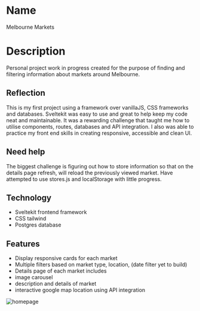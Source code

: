 # Name
Melbourne Markets

# Description
Personal project work in progress created for the purpose of finding and filtering information about markets around Melbourne.

## Reflection
This is my first project using a framework over vanillaJS, CSS frameworks and databases. Sveltekit was easy to use and great to help keep my code neat and maintainable. It was a rewarding challenge that taught me how to utilise components, routes, databases and API integration. I also was able to practice my front end skills in creating responsive, accessible and clean UI. 

## Need help
The biggest challenge is figuring out how to store information so that on the details page refresh, will reload the previously viewed market. Have attempted to use stores.js and localStorage with little progress.

## Technology
* Sveltekit frontend framework
* CSS tailwind
* Postgres database

## Features
* Display responsive cards for each market
* Multiple filters based on market type, location, (date filter yet to build)
* Details page of each market includes
*   image carousel
*   description and details of market
*   interactive google map location using API integration

![homepage](https://postimg.cc/4K0Sp1TL)

